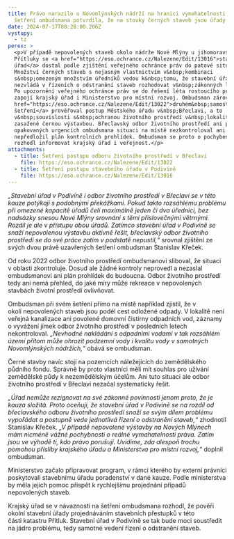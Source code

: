 ```yaml
---
title: Právo narazilo u Novomlýnských nádrží na hranici vymahatelnosti. Dvě
  šetření ombudsmana potvrdila, že na stovky černých staveb jsou úřady krátké
date: 2024-07-17T08:28:00.206Z
vystupy:
  - tz
perex: >
  <p>V případě nepovolených staveb okolo nádrže Nové Mlýny u jihomoravské obce
  Přítluky se <a href="https://eso.ochrance.cz/Nalezene/Edit/13016">stavební
  úřad</a> dostal podle zjištění veřejného ochránce práv do patové situace.
  Množství černých staveb s nejasným vlastnictvím v&nbsp;kombinaci
  s&nbsp;omezeným množstvím úředníků vedou k&nbsp;tomu, že stavební úřad
  nezvládá v řízeních o odstranění staveb rozhodovat v&nbsp;zákonných lhůtách.
  Po upozornění veřejného ochránce práv se do řešení léta rostoucího problému
  zapojí krajský úřad i Ministerstvo pro místní rozvoj. Ombudsman zároveň v <a
  href="https://eso.ochrance.cz/Nalezene/Edit/13022">druhém&nbsp;samostatném
  šetření</a> prověřoval postup Městského úřadu v&nbsp;Břeclavi, a to
  v&nbsp;souvislosti s&nbsp;ochranou životního prostředí v&nbsp;lokalitě
  zasažené černou výstavbou. Břeclavský odbor životního prostředí ani po
  opakovaných urgencích ombudsmana situaci na místě nezkontroloval ani
  nepředložil plán kontrolních prohlídek. Ombudsman se proto o pochybení úřadu
  rozhodl informovat krajský úřad i veřejnost.</p>
attachments:
  - title: Šetření postupu odboru životního prostředí v Břeclavi
    file: https://eso.ochrance.cz/Nalezene/Edit/13022
  - title: Šetření postupu stavebního úřadu v Podivíně
    file: https://eso.ochrance.cz/Nalezene/Edit/13016
---
```

<p><em>&bdquo;Stavební úřad v Podivíně i odbor životního prostředí v Břeclavi se v&nbsp;této kauze potýkají s&nbsp;podobnými překážkami. Pokud takto rozsáhlému problému při omezené kapacitě úřadů čelí maximálně jeden či dva úředníci, bez nadsázky snesou Nové Mlýny srovnání s těmi příslovečnými větrnými. Rozdíl je ale v&nbsp;přístupu obou úřadů. Zatímco stavební úřad v Podivíně se snaží nepovolenou výstavbu aktivně řešit, břeclavský odbor životního prostředí se do své práce zatím v&nbsp;podstatě nepustil,&ldquo;</em> srovnal zjištění ze svých dvou právě uzavřených šetření ombudsman Stanislav Křeček.</p>

<p>Od roku 2022 odbor životního prostředí ombudsmanovi sliboval, že situaci v&nbsp;oblasti zkontroluje. Dosud ale žádné kontroly neprovedl a nezaslal ombudsmanovi ani plán prohlídek do budoucna. Odbor životního prostředí tedy ani nemá přehled, do jaké míry může rekreace v nepovolených stavbách životní prostředí ovlivňovat.</p>

<p>Ombudsman při svém šetření přímo na místě například zjistil, že v okolí&nbsp;nepovolených staveb jsou podél cest odložené odpady. V&nbsp;lokalitě není veřejná kanalizace ani povolené domovní čistírny odpadních vod, záznamy o vyvážení jímek odbor životního prostředí v&nbsp;posledních letech nekontroloval. <em>&bdquo;Nevhodné nakládání s odpadními vodami v&nbsp;tak rozsáhlém území přitom může ohrozit podzemní vody i kvalitu vody v&nbsp;samotných Novomlýnských nádržích,&ldquo;</em> obává se ombudsman.</p>

<p>Černé stavby navíc stojí na pozemcích náležejících do zemědělského půdního fondu. Správně by proto vlastníci měli mít souhlas pro užívání zemědělské půdy k&nbsp;nezemědělským účelům. Ani tuto situaci ale odbor životního prostředí v&nbsp;Břeclavi nezačal systematicky řešit.</p>

<p><em>&bdquo;Úřad nemůže rezignovat na své zákonné povinnosti jenom proto, že je kauza složitá. Proto oceňuji, že stavební úřad v&nbsp;Podivíně se na rozdíl od břeclavského odboru životního prostředí snaží se svým dílem problému vypořádat a postupně vede jednotlivá řízení o odstranění staveb,&ldquo;</em> zhodnotil Stanislav Křeček. <em>&bdquo;V případě nepovolené výstavby na Nových Mlýnech mám nicméně vážné pochybnosti o reálné vymahatelnosti práva. Zatím jsou ve výhodě ti, kdo právo porušují. Uvidíme, zda alespoň trochu pomohou přísliby krajského úřadu a Ministerstva pro místní rozvoj,&ldquo;</em> doplnil ombudsman.</p>

<p>Ministerstvo začalo připravovat program, v&nbsp;rámci kterého by externí právníci poskytovali stavebnímu úřadu poradenství v&nbsp;dané kauze. Podle ministerstva by měla jejich pomoc přispět k rychlejšímu projednání případů nepovolených staveb.</p>

<p>Krajský úřad se v&nbsp;návaznosti na šetření ombudsmana rozhodl, že pověří okolní stavební úřady projednáváním stavebních přestupků v&nbsp;této části&nbsp;katastru Přítluk. Stavební úřad v Podivíně se tak bude moci soustředit na jádro problému, tedy samotné vedení řízení o odstranění staveb.</p>
